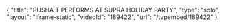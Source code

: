 {
    "title": "PUSHA T PERFORMS AT SUPRA HOLIDAY PARTY",
    "type": "solo",
    "layout": "iframe-static",
    "videoId": "189422",
    "url": "\/tvpembed\/189422"
}